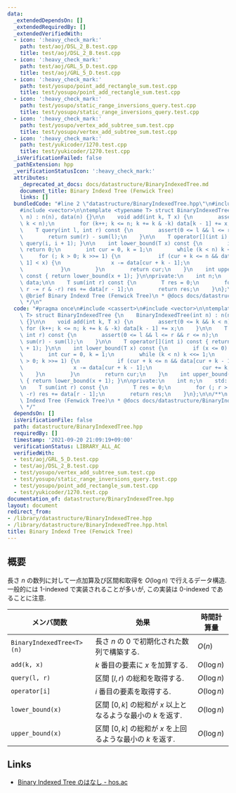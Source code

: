 ```yaml
---
data:
  _extendedDependsOn: []
  _extendedRequiredBy: []
  _extendedVerifiedWith:
  - icon: ':heavy_check_mark:'
    path: test/aoj/DSL_2_B.test.cpp
    title: test/aoj/DSL_2_B.test.cpp
  - icon: ':heavy_check_mark:'
    path: test/aoj/GRL_5_D.test.cpp
    title: test/aoj/GRL_5_D.test.cpp
  - icon: ':heavy_check_mark:'
    path: test/yosupo/point_add_rectangle_sum.test.cpp
    title: test/yosupo/point_add_rectangle_sum.test.cpp
  - icon: ':heavy_check_mark:'
    path: test/yosupo/static_range_inversions_query.test.cpp
    title: test/yosupo/static_range_inversions_query.test.cpp
  - icon: ':heavy_check_mark:'
    path: test/yosupo/vertex_add_subtree_sum.test.cpp
    title: test/yosupo/vertex_add_subtree_sum.test.cpp
  - icon: ':heavy_check_mark:'
    path: test/yukicoder/1270.test.cpp
    title: test/yukicoder/1270.test.cpp
  _isVerificationFailed: false
  _pathExtension: hpp
  _verificationStatusIcon: ':heavy_check_mark:'
  attributes:
    _deprecated_at_docs: docs/datastructure/BinaryIndexedTree.md
    document_title: Binary Indexd Tree (Fenwick Tree)
    links: []
  bundledCode: "#line 2 \"datastructure/BinaryIndexedTree.hpp\"\n#include <cassert>\n\
    #include <vector>\n\ntemplate <typename T> struct BinaryIndexedTree {\n    BinaryIndexedTree(int\
    \ n) : n(n), data(n) {}\n\n    void add(int k, T x) {\n        assert(0 <= k &&\
    \ k < n);\n        for (k++; k <= n; k += k & -k) data[k - 1] += x;\n    }\n\n\
    \    T query(int l, int r) const {\n        assert(0 <= l && l <= r && r <= n);\n\
    \        return sum(r) - sum(l);\n    }\n\n    T operator[](int i) const { return\
    \ query(i, i + 1); }\n\n    int lower_bound(T x) const {\n        if (x <= 0)\
    \ return 0;\n        int cur = 0, k = 1;\n        while (k < n) k <<= 1;\n   \
    \     for (; k > 0; k >>= 1) {\n            if (cur + k <= n && data[cur + k -\
    \ 1] < x) {\n                x -= data[cur + k - 1];\n                cur += k;\n\
    \            }\n        }\n        return cur;\n    }\n    int upper_bound(T x)\
    \ const { return lower_bound(x + 1); }\n\nprivate:\n    int n;\n    std::vector<T>\
    \ data;\n\n    T sum(int r) const {\n        T res = 0;\n        for (; r > 0;\
    \ r -= r & -r) res += data[r - 1];\n        return res;\n    }\n};\n\n/**\n *\
    \ @brief Binary Indexd Tree (Fenwick Tree)\n * @docs docs/datastructure/BinaryIndexedTree.md\n\
    \ */\n"
  code: "#pragma once\n#include <cassert>\n#include <vector>\n\ntemplate <typename\
    \ T> struct BinaryIndexedTree {\n    BinaryIndexedTree(int n) : n(n), data(n)\
    \ {}\n\n    void add(int k, T x) {\n        assert(0 <= k && k < n);\n       \
    \ for (k++; k <= n; k += k & -k) data[k - 1] += x;\n    }\n\n    T query(int l,\
    \ int r) const {\n        assert(0 <= l && l <= r && r <= n);\n        return\
    \ sum(r) - sum(l);\n    }\n\n    T operator[](int i) const { return query(i, i\
    \ + 1); }\n\n    int lower_bound(T x) const {\n        if (x <= 0) return 0;\n\
    \        int cur = 0, k = 1;\n        while (k < n) k <<= 1;\n        for (; k\
    \ > 0; k >>= 1) {\n            if (cur + k <= n && data[cur + k - 1] < x) {\n\
    \                x -= data[cur + k - 1];\n                cur += k;\n        \
    \    }\n        }\n        return cur;\n    }\n    int upper_bound(T x) const\
    \ { return lower_bound(x + 1); }\n\nprivate:\n    int n;\n    std::vector<T> data;\n\
    \n    T sum(int r) const {\n        T res = 0;\n        for (; r > 0; r -= r &\
    \ -r) res += data[r - 1];\n        return res;\n    }\n};\n\n/**\n * @brief Binary\
    \ Indexd Tree (Fenwick Tree)\n * @docs docs/datastructure/BinaryIndexedTree.md\n\
    \ */"
  dependsOn: []
  isVerificationFile: false
  path: datastructure/BinaryIndexedTree.hpp
  requiredBy: []
  timestamp: '2021-09-20 21:09:19+09:00'
  verificationStatus: LIBRARY_ALL_AC
  verifiedWith:
  - test/aoj/GRL_5_D.test.cpp
  - test/aoj/DSL_2_B.test.cpp
  - test/yosupo/vertex_add_subtree_sum.test.cpp
  - test/yosupo/static_range_inversions_query.test.cpp
  - test/yosupo/point_add_rectangle_sum.test.cpp
  - test/yukicoder/1270.test.cpp
documentation_of: datastructure/BinaryIndexedTree.hpp
layout: document
redirect_from:
- /library/datastructure/BinaryIndexedTree.hpp
- /library/datastructure/BinaryIndexedTree.hpp.html
title: Binary Indexd Tree (Fenwick Tree)
---
```

## 概要
長さ $n$ の数列に対して一点加算及び区間和取得を $O(\log n)$ で行えるデータ構造. 一般的には 1-indexed で実装されることが多いが, この実装は 0-indexed であることに注意.

| メンバ関数                | 効果                                                          | 時間計算量  |
| ------------------------- | ------------------------------------------------------------- | ----------- |
| `BinaryIndexedTree<T>(n)` | 長さ $n$ の 0 で初期化された数列で構築する.                   | $O(n)$      |
| `add(k, x)`               | $k$ 番目の要素に $x$ を加算する.                              | $O(\log n)$ |
| `query(l, r)`             | 区間 $[l, r)$ の総和を取得する.                               | $O(\log n)$ |
| `operator[i]`             | $i$ 番目の要素を取得する.                                     | $O(\log n)$ |
| `lower_bound(x)`          | 区間 $[0, k]$ の総和が $x$ 以上となるような最小の $k$ を返す. | $O(\log n)$ |
| `upper_bound(x)`          | 区間 $[0, k]$ の総和が $x$ を上回るような最小の $k$ を返す.   | $O(\log n)$ |

## Links
- [Binary Indexed Tree のはなし - hos.ac](http://hos.ac/slides/20140319_bit.pdf)
